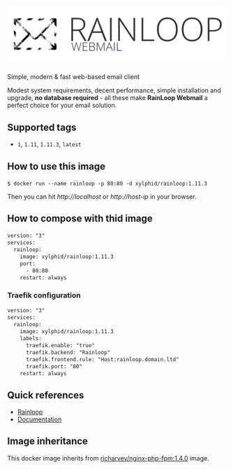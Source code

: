 # ![Rainloop](./documentation/rainloop.png)

Simple, modern & fast web-based email client

Modest system requirements, decent performance, simple installation and upgrade,
**no database required** - all these make **RainLoop Webmail** a perfect choice for your email solution. 

## Supported tags

* `1`, `1.11`, `1.11.3`, `latest`

## How to use this image

`$ docker run --name rainloop -p 80:80 -d xylphid/rainloop:1.11.3`

Then you can hit _http://localhost_ or _http://host-ip_ in your browser.

## How to compose with thid image

    version: "3"
    services:
      rainloop:
        image: xylphid/rainloop:1.11.3
        port:
          - 80:80
        restart: always

### Traefik configuration

    version: "3"
    services:
      rainloop:
        image: xylphid/rainloop:1.11.3
        labels:
          traefik.enable: "true"
          traefik.backend: "Rainloop"
          traefik.frontend.rule: "Host:rainloop.domain.ltd"
          traefik.port: "80"
        restart: always

## Quick references

* [Rainloop](https://www.rainloop.net/)
* [Documentation](https://www.rainloop.net/docs/)

## Image inheritance

This docker image inherits from [richarvey/nginx-php-fpm:1.4.0](https://hub.docker.com/r/richarvey/nginx-php-fpm/) image.